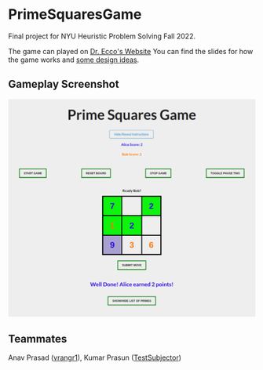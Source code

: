 # PrimeSquaresGame

Final project for NYU Heuristic Problem Solving Fall 2022.

The game can played on [Dr. Ecco's Website](https://cims.nyu.edu/drecco2016/games/Prime_Squares/)
You can find the slides for how the game works and [some design ideas](about/PrimeSquaresGame.pdf).

## Gameplay Screenshot

![Gameplay Screenshot](about/PrimeSquaresGame.png)

## Teammates

Anav Prasad ([vrangr1](https://github.com/vrangr1)), Kumar Prasun ([TestSubjector](https://github.com/TestSubjector))
